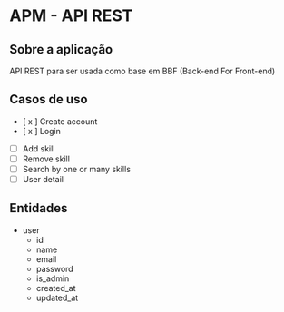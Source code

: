 # APM - API REST

## Sobre a aplicação

API REST para ser usada como base em BBF (Back-end For Front-end)

## Casos de uso

- [ x ] Create account
- [ x ] Login
- [ ] Add skill
- [ ] Remove skill
- [ ] Search by one or many skills
- [ ] User detail

## Entidades

- user
  - id
  - name
  - email
  - password
  - is_admin
  - created_at
  - updated_at
